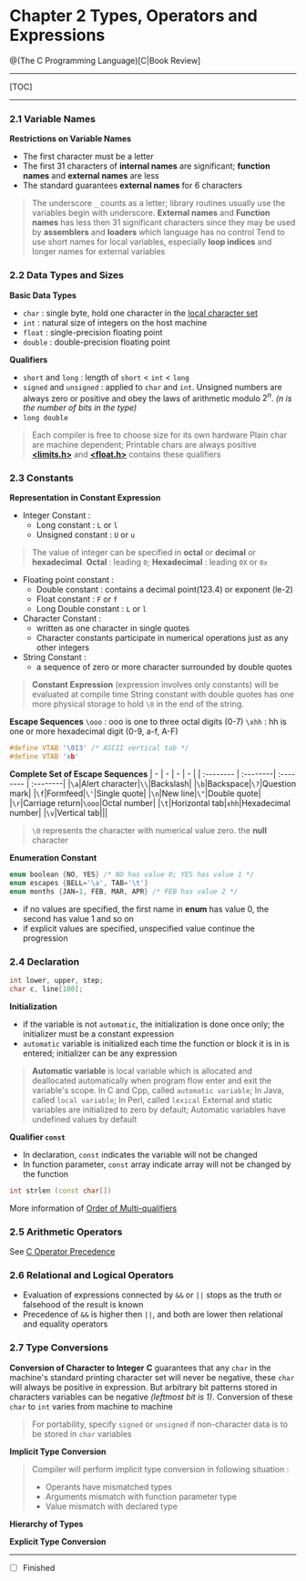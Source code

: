 # Chapter 2 Types, Operators and Expressions

@(The C Programming Language)[C|Book Review]

--------------------------------------------------

[TOC]

--------------------------------------------------

### 2.1 Variable Names
**Restrictions on Variable Names**
- The first character must be a letter
- The first 31 characters of **internal names** are significant; **function names** and **external names** are less
- The standard guarantees **external names** for 6 characters

> The underscore `_` counts as a letter; library routines usually use the variables begin with underscore.
> **External names** and **Function names** has less then 31 significant characters since they may be used by **assemblers** and **loaders** which language has no control
> Tend to use short names for local variables, especially **loop indices** and longer names for external variables

<!---
More external links \ notes on `assemblers` and `loaders`.
-->

### 2.2 Data Types and Sizes
**Basic Data Types**
- `char` : single byte, hold one character in the [local character set](http://aboutc.weebly.com/c-character-set.html) 
- `int` : natural size of integers on the host machine
- `float` : single-precision floating point
- `double` : double-precision floating point

**Qualifiers**
- `short` and `long` : length of `short` < `int` < `long`
- `signed` and `unsigned` : applied to `char` and `int`. Unsigned numbers are always zero or positive and obey the laws of arithmetic modulo $2^n$. *(n is the number of bits in the type)*
- `long double`

> Each compiler is free to choose size for its own hardware
> Plain char are machine dependent; Printable chars are always positive
> [**<limits.h>**]() and [**<float.h>**]() contains these qualifiers 

<!---
Add links to the two libraries.
-->

### 2.3 Constants
**Representation in Constant Expression**
- Integer Constant :
	- Long constant : `L` or `l`
	- Unsigned constant : `U` or `u`

> The value of integer can be specified in **octal** or **decimal** or **hexadecimal**. **Octal** : leading `0`; **Hexadecimal** : leading `0X` or `0x`

- Floating point constant : 
	- Double constant : contains a decimal point(123.4) or exponent (le-2)
	- Float constant : `F` or `f`
	- Long Double constant : `L` or `l`
- Character Constant :
	- written as one character in single quotes
	- Character constants participate in numerical operations just as any other integers
- String Constant :
	- a sequence of zero or more character surrounded by double quotes

> **Constant Expression** (expression involves only constants) will be evaluated at compile time 
> String constant with double quotes has one more physical storage to hold `\0` in the end of the string.

**Escape Sequences**
`\ooo` : ooo is one to three octal digits (0-7)
`\xhh` : hh is one or more hexadecimal digit (0-9, a-f, A-F)

``` cpp
#define VTAB '\013'	/* ASCII vertical tab */
#define VTAB 'xb' 
```

**Complete Set of Escape Sequences**
| - | - | - | - |
| :-------- | :--------| :-------- | :--------|
|`\a`|Alert character|`\\`|Backslash|
|`\b`|Backspace|`\?`|Question mark|
|`\f`|Formfeed|`\'`|Single quote|
|`\n`|New line|`\"`|Double quote|
|`\r`|Carriage return|`\ooo`|Octal number|
|`\t`|Horizontal tab|`xhh`|Hexadecimal number|
|`\v`|Vertical tab|||

> `\0` represents the character with numerical value zero. the **null** character

**Enumeration Constant**
```cpp
enum boolean {NO, YES} /* NO has value 0; YES has value 1 */
enum escapes {BELL='\a', TAB='\t'}
enum months {JAN=1, FEB, MAR, APR} /* FEB has value 2 */
```

- if no values are specified, the first name in **enum** has value 0, the second has value 1 and so on
- if explicit values are specified, unspecified value continue the progression

### 2.4 Declaration
``` cpp
int lower, upper, step;
char c, line[100];
```

**Initialization**
- if the variable is not `automatic`, the initialization is done once only; the initializer must be a constant expression
- `automatic` variable is initialized each time the function or block it is in is entered; initializer can be any expression

> **Automatic variable** is local variable which is allocated and deallocated automatically when program flow enter and exit the variable's scope. In C and Cpp, called `automatic variable`; In Java, called `local variable`; In Perl, called `lexical`
> External and static variables are initialized to zero by default; Automatic variables have undefined values by default

**Qualifier `const`**
- In declaration, `const` indicates the variable will not be changed
- In function parameter, `const` array indicate array will not be changed by the function

``` cpp
int strlen (const char[])
```

More information of [Order of Multi-qualifiers][1]


### 2.5 Arithmetic Operators
See [C Operator Precedence][2]


### 2.6 Relational and Logical Operators
- Evaluation of expressions connected by `&&` or `||` stops as the truth or falsehood of the result is known
- Precedence of `&&` is higher then `||`, and both are lower then relational and equality operators


### 2.7 Type Conversions
**Conversion of Character to Integer**
**C** guarantees that any `char` in the machine's standard printing character set will never be negative, these `char` will always be positive in expression. But arbitrary bit patterns stored in characters variables can be negative *(leftmost bit is 1)*. Conversion of these `char` to `int` varies from machine to machine

> For portability, specify `signed` or `unsigned` if non-character data is to be stored in `char` variables

**Implicit Type Conversion**
> Compiler will perform implicit type conversion in following situation : 
> - Operants have mismatched types
> - Arguments mismatch with function parameter type
> - Value mismatch with declared type

**Hierarchy of Types**


**Explicit Type Conversion**


--------------------------------------------------
<!-- const_in_declaration_and_function_parameter -->
[1]: http://

<!-- c_operator_precedence -->
[2]: http://


- [ ] Finished